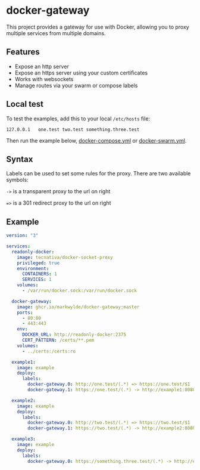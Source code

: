 # docker-gateway
This project provides a gateway for use with Docker, allowing you to proxy multiple services from multiple domains.

## Features
- Expose an http server
- Expose an https server using your custom certificates
- Works with websockets
- Manage routes via your swarm or compose labels

## Local test
To test the examples, add this to your local `/etc/hosts` file:
```text
127.0.0.1	one.test two.test something.three.test
```

Then run the example below, [docker-compose.yml](docker-compose.yml) or [docker-swarm.yml](docker-swarm.yml).

## Syntax
Labels can be used to set some rules for the proxy. There are two available symbols:

`->` is a transparent proxy to the url on right

`=>` is a 301 redirect proxy to the url on right

## Example
```yaml
version: "3"

services:
  readonly-docker:
    image: tecnativa/docker-socket-proxy
    privileged: true
    environment:
      CONTAINERS: 1
      SERVICES: 1
    volumes:
      - /var/run/docker.sock:/var/run/docker.sock

  docker-gateway:
    image: ghcr.io/markwylde/docker-gateway:master
    ports:
      - 80:80
      - 443:443
    env:
      DOCKER_URL: http://readonly-docker:2375
      CERT_PATTERN: /certs/**.pem
    volumes:
      - ../certs:/certs:ro

  example1:
    image: example
    deploy:
      labels:
        docker-gateway.0: http://one.test/(.*) => https://one.test/$1
        docker-gateway.1: https://one.test/(.*) -> http://example1:8080/$1

  example2:
    image: example
    deploy:
      labels:
        docker-gateway.0: http://two.test/(.*) => https://two.test/$1
        docker-gateway.1: https://two.test/(.*) -> http://example2:8080/$1

  example3:
    image: example
    deploy:
      labels:
        docker-gateway.0: https://something.three.test/(.*) -> http://example3:8080/$1

```
